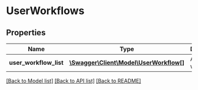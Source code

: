 # UserWorkflows

## Properties
Name | Type | Description | Notes
------------ | ------------- | ------------- | -------------
**user_workflow_list** | [**\Swagger\Client\Model\UserWorkflow[]**](UserWorkflow.md) | An array of workflows | [optional] 

[[Back to Model list]](../README.md#documentation-for-models) [[Back to API list]](../README.md#documentation-for-api-endpoints) [[Back to README]](../README.md)


